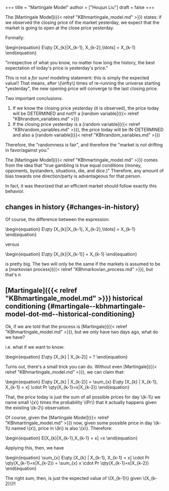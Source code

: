 +++
title = "Martingale Model"
author = ["Houjun Liu"]
draft = false
+++

The [Martingale Model]({{< relref "KBhmartingale_model.md" >}}) states: if we observed the closing price of the market yesterday, we expect that the market is going to open at the close price yesterday.

Formally:

\begin{equation}
E\qty [X\_{k}|X\_{k-1}, X\_{k-2},\ldots] = X\_{k-1}
\end{equation}

"irrespective of what you know, no matter how long the history, the best expectation of today's price is yesterday's price."

This is not a _for sure!_ modeling statement: this is simply the expected value!! That means, after \\(\infty\\) times of re-running the universe starting "yesterday", the new opening price will converge to the last closing price.

Two important conclusions:

1.  If we know the closing price yesterday (it is observed), the price today will be DETERMINED and not!!! a [random variable]({{< relref "KBhrandom_variables.md" >}})
2.  If the closing price yesterday is a [random variable]({{< relref "KBhrandom_variables.md" >}}), the price today will be IN-DETERMINED and also a [random variable]({{< relref "KBhrandom_variables.md" >}})

Therefore, the "randomness is fair", and therefore the "market is not drifting in favor/against you."

The [Martingale Model]({{< relref "KBhmartingale_model.md" >}}) comes from the idea that "true gambling is true equal conditions (money, opponents, bystanders, situations, die, and dice.)" Therefore, any amount of bias towards one direction/party is advantageous for that person.

In fact, it was theorized that an efficient market should follow exactly this behavior.


## changes in history {#changes-in-history}

Of course, the difference between the expression:

\begin{equation}
E\qty [X\_{k}|X\_{k-1}, X\_{k-2},\ldots] = X\_{k-1}
\end{equation}

versus

\begin{equation}
E\qty [X\_{k}|X\_{k-1}] = X\_{k-1}
\end{equation}

is pretty big. The two will only be the same if the markets is assumed to be a [markovian process]({{< relref "KBhmarkovian_process.md" >}}), but that's n


## [Martingale]({{< relref "KBhmartingale_model.md" >}}) historical conditioning {#martingale--kbhmartingale-model-dot-md--historical-conditioning}

Ok, if we are told that the process is [Martingale]({{< relref "KBhmartingale_model.md" >}}), but we only have two days ago, what do we have?

i.e. what if we want to know:

\begin{equation}
E\qty [X\_{k} | X\_{k-2}] = ?
\end{equation}

Turns out, there's a small trick you can do. Without even [Martingale]({{< relref "KBhmartingale_model.md" >}}), we can claim that:

\begin{equation}
E\qty [X\_{k} | X\_{k-2}] = \sum\_{x} E\qty [X\_{k} | X\_{k-1}, X\_{k-1} = x] \cdot Pr \qty(X\_{k-1}=x|X\_{k-2})
\end{equation}

That, the price today is just the sum of all possible prices for day \\(k-1\\) we name small \\(x\\) times the probability \\(Pr\\) that it actually happens given the existing \\(k-2\\) observation.

Of course, given the [Martingale Model]({{< relref "KBhmartingale_model.md" >}}) now, given some possible price in day \\(k-1\\) named \\(x\\), price in \\(k\\) is also \\(x\\). Therefore:

\begin{equation}
E[X\_{k}|X\_{k-1},X\_{k-1} = x] =x
\end{equation}

Applying this, then, we have

\begin{equation}
\sum\_{x} E\qty [X\_{k} | X\_{k-1}, X\_{k-1} = x] \cdot Pr \qty(X\_{k-1}=x|X\_{k-2}) = \sum\_{x} x \cdot Pr \qty(X\_{k-1}=x|X\_{k-2})
\end{equation}

The right sum, then, is just the expected value of \\(X\_{k-1}\\) given \\(X\_{k-2}\\)!!